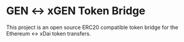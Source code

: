 # GEN <-> xGEN Token Bridge

This project is an open source ERC20 compatible token bridge for the Ethereum <-> xDai token transfers.
